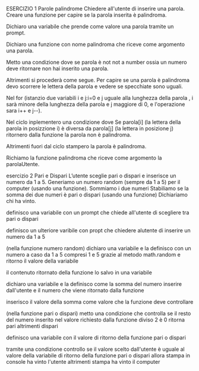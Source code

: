 ESERCIZIO 1
Parole palindrome
Chiedere all'utente di inserire una parola.
Creare una funzione per capire se la parola inserita è palindroma.

Dichiaro una variabile che prende come valore una parola tramite un prompt.

Dichiaro una funzione con nome palindroma che riceve come argomento una parola.

Metto una condizione dove se parola è not not a number ossia un numero deve ritornare non hai inserito una parola.

Altrimenti si procederà come segue.
Per capire se una parola è palindroma devo scorrere le lettera della parola e vedere se specchiate sono uguali.

Nel for (istanzio due variabili i e j:i=0 e j uguale alla lunghezza della parola , i sarà minore della lunghezza della parola e j maggiore di 0, e l'operazione sara i++ e j--).

Nel ciclo inplementero una condizione dove Se parola[i] (la lettera della parola in posizzione i) è diversa da parola[j] (la lettera in posizione j) ritornero dalla funzione la parola non è palindroma.

Altrimenti fuori dal ciclo stampero la parola è palindroma.

Richiamo la funzione palindroma che riceve come argomento la parolaUtente.

esercizio 2
Pari e Dispari
L’utente sceglie pari o dispari e inserisce un numero da 1 a 5.
Generiamo un numero random (sempre da 1 a 5) per il computer (usando una funzione).
Sommiamo i due numeri
Stabiliamo se la somma dei due numeri è pari o dispari (usando una funzione)
Dichiariamo chi ha vinto.

definisco una variabile con un prompt che chiede all'utente di scegliere tra pari o dispari

definisco un ulteriore varibile con propt che chiedere alutente di inserire un numero da 1 a 5

(nella funzione numero random)
dichiaro una variabile e la definisco con un numero a caso da 1 a 5 compresi 1 e 5 grazie al metodo math.random
e ritorno il valore della variabile

il contenuto ritornato della funzione lo salvo in una variabile

dichiaro una variabile e la definisco come la somma del numero inserire dall'utente e il numero che viene ritornato dalla funzione

inserisco il valore della somma come valore che la funzione deve controllare

(nella funzione pari o dispari)
metto una condizione che controlla se il resto del numero inserito nel valore richiesto dalla funzione diviso 2 è 0 ritorna pari
altrimenti dispari

definisco una variabile con il valore di ritorno della funzione pari o dispari

tramite una condizione controllo
se il valore scelto dall'utente è uguale al valore della variabile di ritorno della funzione pari o dispari allora stampa in console ha vinto l'utente
altrimenti stampa ha vinto il computer
